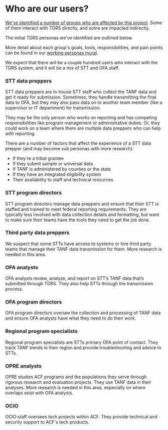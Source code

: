 # Who are our users?

[We've identified a number of groups who are affected by this project](https://github.com/HHS/TANF-app/wiki/Vision-and-Stakeholders#project-stakeholders). Some of them interact with TDRS directly, and some are impacted indirectly.

The initial TDRS personas we've identified are outlined below.

More detail about each group's goals, tools, responsibilities, and pain points can be found in our [working personas mural](https://app.mural.co/t/officeoffamilyassistance2744/m/gsa6/1592254280716/2ae8293a3233a95941d548cda4f373faab96b40b).

We expect that there will be a couple hundred users who interact with the TDRS system, and it will be a mix of STT and OFA staff.

### STT data preppers

STT data preppers are in-house STT staff who collect the TANF data and get it ready for submission. Sometimes, they handle transmitting the final data to OFA, but they may also pass data on to another team member (like a supervisor or IT department) for transmission.

They may be the only person who works on reporting and has competing responsibilities like program management or administrative duties. Or, they could work on a team where there are multiple data preppers who can help with reporting.

There are a number of factors that affect the experience of a STT data prepper (and may become sub personas with more research):

- If they're a tribal grantee
- If they submit sample or universal data
- If TANF is administered by counties or the state
- If they have an integrated eligibility system
- Their availability to staff and technical resources

### STT program directors

STT program directors manage data preppers and ensure that their STT is staffed and trained to meet federal reporting requirements. They are typically less involved with data collection details and formatting, but want to make sure their teams have the tools they need to get the job done.

### Third party data preppers

We suspect that some STTs have access to systems or hire third party teams that manage their TANF data transmission for them. More research is needed in this area.

### OFA analysts

OFA analysts review, analyze, and report on STT’s TANF data that’s submitted through TDRS. They also help STTs through the transmission process.

### OFA program directors

OFA program directors oversee the collection and processing of TANF data and ensure OFA analysts have what they need to do their work.

### Regional program specialists

Regional program specialists are STTs primary OFA point of contact. They track TANF trends in their region and provide troubleshooting and advice to STTs.

### OPRE analysts

OPRE studies ACF programs and the populations they serve through rigorous research and evaluation projects. They use TANF data in their analyses. More research is needed in this area, especially on where overlaps exist with OFA analysts.

### OCIO

OCIO staff oversees tech projects within ACF. They provide technical and security support to ACF's tech products.